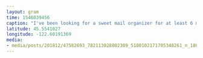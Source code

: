 ```yaml
---
layout: gram
time: 1546039456
caption: "I've been looking for a sweet mail organizer for at least 6 months, and I finally snagged one at Value Village in Seattle. So excited to sort some mail!\n✉️🤓✉️ #pdxbeehive"
latitude: 45.5541027
longitude: -122.60191369
media:
- media/posts/201812/47582693_782113028802309_5180102171705348261_n_18008351548076005.jpg
---
```

